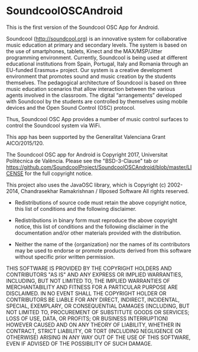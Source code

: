 # SoundcoolOSCAndroid
This is the first version of the Soundcool OSC App for Android.

Soundcool (http://soundcool.org) is an innovative system for collaborative music education at primary and secondary levels. The system is based on the use of smartphones, tablets, Kinect and the MAX/MSP/Jitter programming environment. Currently, Soundcool is being used at different educational institutions from Spain, Portugal, Italy and Romania through an EU-funded Erasmus+ project. Our system is a creative development environment that promotes sound and music creation by the students themselves. The pedagogical architecture of Soundcool is based on three music education scenarios that allow interaction between the various agents involved in the classroom. The digital “arrangements” developed with Soundcool by the students are controlled by themselves using mobile devices and the Open Sound Control (OSC) protocol. 

Thus, Soundcool OSC App provides a number of music control surfaces to control the Soundcool system via WiFi.

This app has been supported by the Generalitat Valenciana Grant AICO/2015/120.

The Soundcool OSC app for Android is Copyright 2017, Universitat Politècnica de València. Please see the "BSD-3-Clause" tab or https://github.com/SoundcoolProject/SoundcoolOSCAndroid/blob/master/LICENSE for the full copyright notice.

This project also uses the JavaOSC library, which is Copyright (c) 2002-2014, Chandrasekhar Ramakrishnan / Illposed Software
All rights reserved.

* Redistributions of source code must retain the above copyright notice, this
  list of conditions and the following disclaimer.

* Redistributions in binary form must reproduce the above copyright notice,
  this list of conditions and the following disclaimer in the documentation
  and/or other materials provided with the distribution.

* Neither the name of the {organization} nor the names of its
  contributors may be used to endorse or promote products derived from
  this software without specific prior written permission.

THIS SOFTWARE IS PROVIDED BY THE COPYRIGHT HOLDERS AND CONTRIBUTORS "AS IS"
AND ANY EXPRESS OR IMPLIED WARRANTIES, INCLUDING, BUT NOT LIMITED TO, THE
IMPLIED WARRANTIES OF MERCHANTABILITY AND FITNESS FOR A PARTICULAR PURPOSE ARE
DISCLAIMED. IN NO EVENT SHALL THE COPYRIGHT HOLDER OR CONTRIBUTORS BE LIABLE
FOR ANY DIRECT, INDIRECT, INCIDENTAL, SPECIAL, EXEMPLARY, OR CONSEQUENTIAL
DAMAGES (INCLUDING, BUT NOT LIMITED TO, PROCUREMENT OF SUBSTITUTE GOODS OR
SERVICES; LOSS OF USE, DATA, OR PROFITS; OR BUSINESS INTERRUPTION) HOWEVER
CAUSED AND ON ANY THEORY OF LIABILITY, WHETHER IN CONTRACT, STRICT LIABILITY,
OR TORT (INCLUDING NEGLIGENCE OR OTHERWISE) ARISING IN ANY WAY OUT OF THE USE
OF THIS SOFTWARE, EVEN IF ADVISED OF THE POSSIBILITY OF SUCH DAMAGE.

